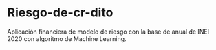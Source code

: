 # Riesgo-de-cr-dito
Aplicación financiera de modelo de riesgo con la base de anual de INEI 2020 con algoritmo de Machine Learning.
